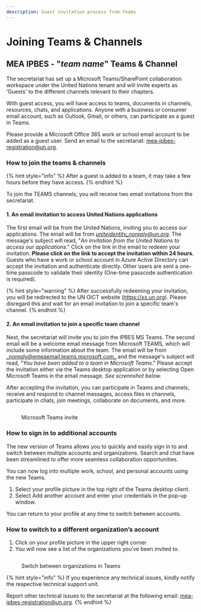 ```yaml
---
description: Guest invitation process from Teams
---
```


# Joining Teams & Channels

## MEA IPBES - "_team name_" Teams & Channel

The secretariat has set up a Microsoft Teams/SharePoint collaboration workspace under the United Nations tenant and will invite experts as 'Guests' to the different channels relevant to their chapters.

With guest access, you will have access to teams, documents in channels, resources, chats, and applications. Anyone with a business or consumer email account, such as Outlook, Gmail, or others, can participate as a guest in Teams.

Please provide a Microsoft Office 365 work or school email account to be added as a guest user. Send an email to the secretariat: [mea-ipbes-registration@un.org](mailto:mea-ipbes-registration@un.org).

### How to join the teams & channels <a href="#join-teams" id="join-teams"></a>

{% hint style="info" %}
After a guest is added to a team, it may take a few hours before they have access.
{% endhint %}

To join the TEAMS channels, you will receive two email invitations from the secretariat.&#x20;

#### 1. An email invitation to access United Nations applications

The first email will be from the United Nations, inviting you to access our applications. The email will be from [_uniteidentity\_noreply@un.org_](mailto:uniteidentity\_noreply@un.org). The message's subject will read, "_An invitation from the United Nations to access our applications_." Click on the link in the email to redeem your invitation. **Please click on the link to accept the invitation within 24 hours.** Guests who have a work or school account in Azure Active Directory can accept the invitation and authenticate directly. Other users are sent a one-time passcode to validate their identity (One-time passcode authentication is required).

{% hint style="warning" %}
After successfully redeeming your invitation, you will be redirected to the UN OICT website (https://xx.un.org). Please disregard this and wait for an email invitation to join a specific team's channel.&#x20;
{% endhint %}

#### 2. An email invitation to join a specific team channel

Next, the secretariat will invite you to join the IPBES MS Teams. The second email will be a welcome email message from Microsoft TEAMS, which will include some information about the team.  The email will be from [_noreply@emeaemail.teams.microsoft.com_](mailto:noreply@emeaemail.teams.microsoft.com) and the message's subject will read, "_You have been added to a team in Microsoft Teams_." Please accept the invitation either via the Teams desktop application or by selecting Open Microsoft Teams in the email message. _See scrennshot below._

After accepting the invitation, you can participate in Teams and channels, receive and respond to channel messages, access files in channels, participate in chats, join meetings, collaborate on documents, and more.

<figure><img src="../../.gitbook/assets/MS teams email.png" alt=""><figcaption><p>Microsoft Teams invite</p></figcaption></figure>

### How to sign in to additional accounts

The new version of Teams allows you to quickly and easily sign in to and switch between multiple accounts and organizations. Search and chat have been streamlined to offer more seamless collaboration opportunities.

You can now log into multiple work, school, and personal accounts using the new Teams.&#x20;

1. Select your profile picture in the top right of the Teams desktop client.
2. Select Add another account and enter your credentials in the pop-up window.

You can return to your profile at any time to switch between accounts.&#x20;

### **How to switch to a different organization’s account**

1. Click on your profile picture in the upper right corner.
2. You will now see a list of the organizations you’ve been invited to.

<figure><img src="../../.gitbook/assets/Switch.png" alt=""><figcaption><p>Switch between organizations in Teams</p></figcaption></figure>

{% hint style="info" %}
If you experience any technical issues, kindly notify the respective technical support unit.

Report other technical issues to the secretariat at the following email: [mea-ipbes-registration@un.org](mailto:mea-ipbes-registration@un.org).
{% endhint %}
